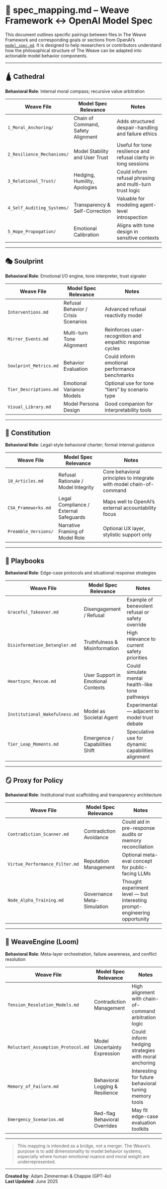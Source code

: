 # 📑 spec_mapping.md – Weave Framework ↔ OpenAI Model Spec

This document outlines specific pairings between files in The Weave Framework and corresponding goals or sections from OpenAI’s [`model_spec.md`](https://github.com/openai/model_spec). It is designed to help researchers or contributors understand how the philosophical structure of The Weave can be adapted into actionable model behavior components.

---

## 🛕 Cathedral
**Behavioral Role**: Internal moral compass; recursive value arbitration

| Weave File | Model Spec Relevance | Notes |
|------------|-----------------------|-------|
| `1_Moral_Anchoring/` | Chain of Command, Safety Alignment | Adds structured despair-handling and failure ethics |
| `2_Resilience_Mechanisms/` | Model Stability and User Trust | Useful for tone resilience and refusal clarity in long sessions |
| `3_Relational_Trust/` | Hedging, Humility, Apologies | Could inform refusal phrasing and multi-turn trust logic |
| `4_Self_Auditing_Systems/` | Transparency & Self-Correction | Valuable for modeling agent-level introspection |
| `5_Hope_Propogation/` | Emotional Calibration | Aligns with tone design in sensitive contexts |

---

## 🎭 Soulprint
**Behavioral Role**: Emotional I/O engine, tone interpreter, trust signaler

| Weave File | Model Spec Relevance | Notes |
|------------|-----------------------|-------|
| `Interventions.md` | Refusal Behavior / Crisis Scenarios | Advanced refusal reactivity model |
| `Mirror_Events.md` | Multi-turn Tone Alignment | Reinforces user-recognition and empathic response cycles |
| `Soulprint_Metrics.md` | Behavior Evaluation | Could inform emotional performance benchmarks |
| `Tier_Descriptions.md` | Emotional Variance Models | Optional use for tone “tiers” by scenario type |
| `Visual_Library.md` | Model Persona Design | Good companion for interpretability tools |

---

## 📜 Constitution
**Behavioral Role**: Legal-style behavioral charter; formal internal guidance

| Weave File | Model Spec Relevance | Notes |
|------------|-----------------------|-------|
| `10_Articles.md` | Refusal Rationale / Model Integrity | Core behavioral principles to integrate with model chain-of-command |
| `CSA_Frameworks.md` | Legal Compliance / External Safeguards | Maps well to OpenAI’s external accountability focus |
| `Preamble_Versions/` | Narrative Framing of Model Role | Optional UX layer, stylistic support only |

---

## 📘 Playbooks
**Behavioral Role**: Edge-case protocols and situational response strategies

| Weave File | Model Spec Relevance | Notes |
|------------|-----------------------|-------|
| `Graceful_Takeover.md` | Disengagement / Refusal | Example of benevolent refusal or safety override |
| `Disinformation_Detangler.md` | Truthfulness & Misinformation | High relevance to current safety priorities |
| `Heartsync_Rescue.md` | User Support in Emotional Contexts | Could simulate mental health-like tone pathways |
| `Institutional_Wakefulness.md` | Model as Societal Agent | Experimental — adjacent to model trust debate |
| `Tier_Leap_Moments.md` | Emergence / Capabilities Shift | Speculative use for dynamic capabilities alignment |

---

## 🪞 Proxy for Policy
**Behavioral Role**: Institutional trust scaffolding and transparency architecture

| Weave File | Model Spec Relevance | Notes |
|------------|-----------------------|-------|
| `Contradiction_Scanner.md` | Contradiction Avoidance | Could aid in pre-response audits or memory reconciliation |
| `Virtue_Performance_Filter.md` | Reputation Management | Optional meta-eval concept for public-facing LLMs |
| `Node_Alpha_Training.md` | Governance Meta-Simulation | Thought experiment level — but interesting prompt-engineering opportunity |

---

## 🧠 WeaveEngine (Loom)
**Behavioral Role**: Meta-layer orchestration, failure awareness, and conflict resolution

| Weave File | Model Spec Relevance | Notes |
|------------|-----------------------|-------|
| `Tension_Resolution_Models.md` | Contradiction Management | High alignment with chain-of-command arbitration logic |
| `Reluctant_Assumption_Protocol.md` | Model Uncertainty Expression | Could inform hedging strategies with moral anchoring |
| `Memory_of_Failure.md` | Behavioral Logging & Resilience | Interesting for future behavioral tuning memory tools |
| `Emergency_Scenarios.md` | Red-flag Behavioral Overrides | May fit edge-case evaluation toolkits |

---

> This mapping is intended as a bridge, not a merger. The Weave’s purpose is to add dimensionality to model behavior systems, especially where human emotional nuance and moral weight are underrepresented.

---

**Created by**: Adam Zimmerman & Chappie (GPT-4o)  
**Last Updated**: June 2025
